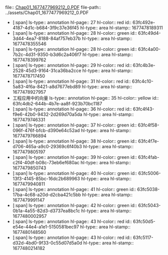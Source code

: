 file:: [Chap01_1677477969212_0.PDF](../assets/Chap01_1677477969212_0.PDF)
file-path:: ../assets/Chap01_1677477969212_0.PDF

- [:span]
  ls-type:: annotation
  hl-page:: 27
  hl-color:: red
  id:: 63fc492e-4187-4d1c-b684-3f9c37e36f45
  hl-type:: area
  hl-stamp:: 1677478189311
- [:span]
  ls-type:: annotation
  hl-page:: 28
  hl-color:: green
  id:: 63fc49d4-3d44-4ea7-8188-84af757eb37b
  hl-type:: area
  hl-stamp:: 1677478355546
- [:span]
  ls-type:: annotation
  hl-page:: 28
  hl-color:: green
  id:: 63fc4a00-7b2c-4d31-9350-b3d6c2a406f7
  hl-type:: area
  hl-stamp:: 1677478399762
- [:span]
  ls-type:: annotation
  hl-page:: 29
  hl-color:: red
  id:: 63fc4b3e-2528-45d3-9164-31ca36ba2cce
  hl-type:: area
  hl-stamp:: 1677478717450
- [:span]
  ls-type:: annotation
  hl-page:: 31
  hl-color:: red
  id:: 63fc4c10-5a83-4f6a-8421-a8d7677ebd89
  hl-type:: area
  hl-stamp:: 1677478927957
- 工程应用中的向量
  ls-type:: annotation
  hl-page:: 35
  hl-color:: yellow
  id:: 63fc4db2-644b-4b7e-aa8f-923b70bc1187
- [:span]
  ls-type:: annotation
  hl-page:: 36
  hl-color:: red
  id:: 63fc4f43-f9e6-42b0-9432-2d269d70a5da
  hl-type:: area
  hl-stamp:: 1677479746331
- [:span]
  ls-type:: annotation
  hl-page:: 37
  hl-color:: green
  id:: 63fc4f58-096f-476f-bfcb-d390e64c52ad
  hl-type:: area
  hl-stamp:: 1677479766894
- [:span]
  ls-type:: annotation
  hl-page:: 38
  hl-color:: green
  id:: 63fc4f7e-d706-465a-a9c0-29369c6f40b3
  hl-type:: area
  hl-stamp:: 1677479805197
- [:span]
  ls-type:: annotation
  hl-page:: 39
  hl-color:: green
  id:: 63fc4fab-c2f4-40df-b08c-73eb6ef680ac
  hl-type:: area
  hl-stamp:: 1677479850743
- [:span]
  ls-type:: annotation
  hl-page:: 40
  hl-color:: green
  id:: 63fc5006-13f3-4145-85bc-16dc2b689963
  hl-type:: area
  hl-stamp:: 1677479940811
- [:span]
  ls-type:: annotation
  hl-page:: 41
  hl-color:: green
  id:: 63fc5038-17ba-4c68-a20d-d2cba421c5bb
  hl-type:: area
  hl-stamp:: 1677479991147
- [:span]
  ls-type:: annotation
  hl-page:: 42
  hl-color:: green
  id:: 63fc5043-0b1a-4a55-82d3-d3737ea8bc1c
  hl-type:: area
  hl-stamp:: 1677480002957
- [:span]
  ls-type:: annotation
  hl-page:: 43
  hl-color:: red
  id:: 63fc50d5-e54e-44e4-a1e1-5150581bec97
  hl-type:: area
  hl-stamp:: 1677480148560
- [:span]
  ls-type:: annotation
  hl-page:: 43
  hl-color:: red
  id:: 63fc5117-d32d-4bd0-9f33-0c55d07d5a0d
  hl-type:: area
  hl-stamp:: 1677480214182